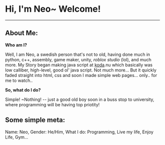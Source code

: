 # Hi, I'm Neo~ Welcome!
---
## About Me:
**Who am I?** 

Well, I am Neo, a swedish person that's not to old, having done much in python, c++, assembly, game maker, unity, *roblox studio* (lol), and much more.
My Story began making java script at [koda](https://koda.nu).nu which basically was low calliber, high-level, good ol' java script. Not much more... But it quickly faded straight into html, css and soon I made simple web pages... only.. for me to watch..

**So, what do I do?** 

Simple! ~Nothing! -- just a good old boy soon in a buss stop to university, where programming will be having top priotity!

## Some simple meta:

Name: Neo,
Gender: He/Him,
What I do: Programming, Live my life, Enjoy Life, Gym...

<!---
NeoZett/NeoZett is a ✨ special ✨ repository because its `README.md` (this file) appears on your GitHub profile.
You can click the Preview link to take a look at your changes.
--->
